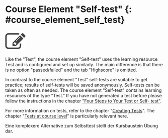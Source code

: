 # Course Element "Self-test" {: #course_element_self_test}

![test icon](assets/test.png)

Like the "Test", the course element "Self-test" uses the learning resource
Test and is configured and set up similarly. The main difference is that there
is no option "passed/failed" and the tab "Highscore" is omitted.

In contrast to the course element "Test" self-tests are suitable to get
practice; results of self-tests will be saved anonymously. Self-tests can be
taken as often as needed. The course element "Self-test" contains learning
resources of the type "Test." If you have not generated a test before please
follow the instructions in the chapter ["Four Steps to Your Test or Self-
test"](../tests/Four_Steps_to_Your_Test_or_Self-test.md).

For more information on tests, refer to the chapter "[Creating Tests](../tests/Configure_tests.md)". 
The chapter "[Tests at course level](../tests/Tests_at_course_level.md)" is particularly relevant here.

Eine komplexere Alternative zum Selbsttest stellt der Kursbaustein Übung dar. 